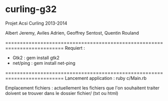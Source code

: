 curling-g32
==========================================================================
Projet Acsi Curling 2013-2014

Albert Jeremy, Aviles Adrien, Geoffrey Sentost, Quentin Rouland

==========================================================================
Requiert :
* Gtk2 : gem install gtk2
* net/ping : gem install net-ping

==========================================================================
Lancement application :
ruby c/Main.rb

Emplacement fichiers :
actuellement les fichiers que l'on souhaitent traiter doivent se trouver dans
le dossier fichier/ (txt ou html)
